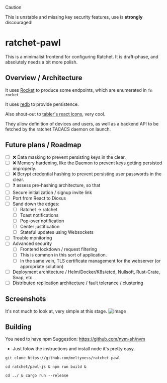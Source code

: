 > [!CAUTION]
> This is unstable and missing key security features, use is **strongly** discouraged!
# ratchet-pawl

This is a minimalist frontend for configuring Ratchet. It is draft-phase, and absolutely needs a bit more polish.

## Overview / Architecture
It uses [Rocket](https://rocket.rs) to produce some endpoints, which are enumerated in `fn rocket`

It uses [redb](https://redb.org) to provide persistence.

Also shout-out to [tabler's react icons](https://www.npmjs.com/package/@tabler/icons-react), very cool.

They allow definition of devices and users, as well as a backend API to be fetched by the ratchet TACACS daemon on launch.

## Future plans / Roadmap
- [ ] ❌ Data masking to prevent persisting keys in the clear.
- [ ] ❌ Memory hardening, like the Daemon to prevent keys getting persisted improperly.
- [ ] ❌ Bcrypt credential hashing to prevent persisting user passwords in the clear.
- [ ] ❓ assess pre-hashing architecture, so that
- [ ] Secure initialization / signup invite link
- [ ] Port from React to Dioxus
- [ ] Sand down the edges:
  - [ ] Ratchet -> ratchet
  - [ ] Toast notifications
  - [ ] Pop-over notification
  - [ ] Center justification
  - [ ] Stateful updates using Websockets
- [ ] Trouble monitoring
- [ ] Advanced security
  - [ ] Frontend lockdown / request filtering
  - [ ] This is common in this sort of application.
  - [ ] In the same vein, TLS certificate management for the webserver (or appropriate solution)
- [ ] Deployment architecture / Helm/Docker/K8s/etcd, Nullsoft, Rust-Crate, Snap, etc.
- [ ] Distributed replication architecture / fault tolerance / clustering

## Screenshots
It's not much to look at, very simple at this stage.
![image](https://github.com/user-attachments/assets/536b3a04-2b3c-4b2f-bd29-1f3d652fd89e)

## Building

You need to have npm
Suggestion: https://github.com/nvm-sh/nvm
- Just folow the instructions and install node it's pretty easy.

`git clone https://github.com/meltyness/ratchet-pawl`

`cd ratchet/pawl-js & npm run build &`

`cd ../ & cargo run --release`

